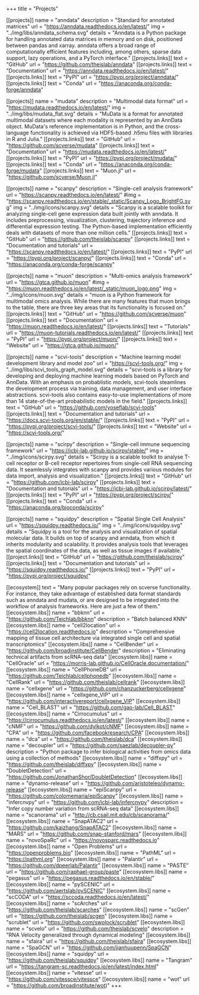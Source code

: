 +++
title = "Projects"

[[projects]]
	name = "anndata"
	description = "Standard for annotated matrices"
	url = "https://anndata.readthedocs.io/en/latest/"
	img = "../img/libs/anndata_schema.svg"
	details = "Anndata is a Python package for handling annotated data matrices in memory and on disk, positioned between pandas and xarray. anndata offers a broad range of computationally efficient features including, among others, sparse data support, lazy operations, and a PyTorch interface."
	[[projects.links]]
	text = "GitHub"
	url = "https://github.com/theislab/anndata"
	[[projects.links]]
	text = "Documentation"
	url = "https://anndata.readthedocs.io/en/latest/"
	[[projects.links]]
	text = "PyPI"
	url = "https://pypi.org/project/anndata/"
	[[projects.links]]
	text = "Conda"
	url = "https://anaconda.org/conda-forge/anndata"

[[projects]]
	name = "mudata"
	description = "Multimodal data format"
	url = "https://mudata.readthedocs.io/en/latest/"
	img = "../img/libs/mudata_flat.svg"
	details = "MuData is a format for annotated multimodal datasets where each modality is represented by an AnnData object. MuData's reference implementation is in Python, and the cross-language functionality is achieved via HDF5-based .h5mu files with libraries in R and Julia."
	[[projects.links]]
	text = "GitHub"
	url = "https://github.com/scverse/mudata"
	[[projects.links]]
	text = "Documentation"
	url = "https://mudata.readthedocs.io/en/latest/"
	[[projects.links]]
	text = "PyPI"
	url = "https://pypi.org/project/mudata/"
	[[projects.links]]
	text = "Conda"
	url = "https://anaconda.org/conda-forge/mudata"
	[[projects.links]]
	text = "Muon.jl"
	url = "https://github.com/scverse/Muon.jl"

[[projects]]
	name = "scanpy"
	description = "Single-cell analysis framework"
	url = "https://scanpy.readthedocs.io/en/latest/"
	#img = "https://scanpy.readthedocs.io/en/stable/_static/Scanpy_Logo_BrightFG.svg"
	img = "../img/icons/scanpy.svg"
	details = "Scanpy is a scalable toolkit for analyzing single-cell gene expression data built jointly with anndata. It includes preprocessing, visualization, clustering, trajectory inference and differential expression testing. The Python-based implementation efficiently deals with datasets of more than one million cells."
	[[projects.links]]
	text = "GitHub"
	url = "https://github.com/theislab/scanpy"
	[[projects.links]]
	text = "Documentation and tutorials"
	url = "https://scanpy.readthedocs.io/en/latest/"
	[[projects.links]]
	text = "PyPI"
	url = "https://pypi.org/project/scanpy/"
	[[projects.links]]
	text = "Conda"
	url = "https://anaconda.org/conda-forge/scanpy"

[[projects]]
	name = "muon"
	description = "Multi-omics analysis framework"
	url = "https://gtca.github.io/muon"
	#img = "https://muon.readthedocs.io/en/latest/_static/muon_logo.png"
	img = "../img/icons/muon.svg"
	details = "muon is a Python framework for multimodal omics analysis. While there are many features that muon brings to the table, there are three key areas that its functionality is focused on."
	[[projects.links]]
	text = "GitHub"
	url = "https://github.com/scverse/muon"
	[[projects.links]]
	text = "Documentation"
	url = "https://muon.readthedocs.io/en/latest/"
	[[projects.links]]
	text = "Tutorials"
	url = "https://muon-tutorials.readthedocs.io/en/latest/"
	[[projects.links]]
	text = "PyPI"
	url = "https://pypi.org/project/muon/"
	[[projects.links]]
	text = "Website"
	url = "https://gtca.github.io/muon/"

[[projects]]
	name = "scvi-tools"
	description = "Machine learning model development library and model zoo"
	url = "https://scvi-tools.org/"
	img = "../img/libs/scvi_tools_graph_model.svg"
	details = "scvi-tools is a library for developing and deploying machine learning models based on PyTorch and AnnData. With an emphasis on probablistic models, scvi-tools steamlines the development process via training, data management, and user interface abstractions. scvi-tools also contains easy-to-use implementations of more than 14 state-of-the-art probabilistic models in the field."
	[[projects.links]]
	text = "GitHub"
	url = "https://github.com/yoseflab/scvi-tools"
	[[projects.links]]
	text = "Documentation and tutorials"
	url = "https://docs.scvi-tools.org/en/stable/"
	[[projects.links]]
	text = "PyPI"
	url = "https://pypi.org/project/scvi-tools/"
	[[projects.links]]
	text = "Website"
	url = "https://scvi-tools.org/"

[[projects]]
	name = "scirpy"
	description = "Single-cell immune sequencing framework"
	url = "https://icbi-lab.github.io/scirpy/stable/"
	img = "../img/icons/scirpy.svg"
	details = "Scirpy is a scalable toolkit to analyse T-cell receptor or B-cell receptor repertoires from single-cell RNA sequencing data. It seamlessly integrates with scanpy and provides various modules for data import, analysis and visualization."
	[[projects.links]]
	text = "GitHub"
	url = "https://github.com/icbi-lab/scirpy"
	[[projects.links]]
	text = "Documentation and tutorials"
	url = "https://icbi-lab.github.io/scirpy/latest/"
	[[projects.links]]
	text = "PyPI"
	url = "https://pypi.org/project/scirpy/"
	[[projects.links]]
	text = "Conda"
	url = "https://anaconda.org/bioconda/scirpy"

[[projects]]
	name = "squidpy"
	description = "Spatial Single Cell Analysis"
	url = "https://squidpy.readthedocs.io/"
	img = "../img/icons/squidpy.svg"
	details = "Squidpy is a tool for the analysis and visualization of spatial molecular data. It builds on top of scanpy and anndata, from which it inherits modularity and scalability. It provides analysis tools that leverages the spatial coordinates of the data, as well as tissue images if available."
	[[project.links]]
	text = "GitHub"
	url = "https://github.com/theislab/scirpy"
		[[projects.links]]
	text = "Documentation and tutorials"
	url = "https://squidpy.readthedocs.io/"
	[[projects.links]]
	text = "PyPI"
	url = "https://pypi.org/project/squidpy/"

[[ecosystem]]
	text = "Many popular packages rely on scverse functionality. For instance, they take advantage of established data format standards such as anndata and mudata, or are designed to be integrated into the workflow of analysis frameworks. Here are just a few of them."
	[[ecosystem.libs]]
	name = "bbknn"
	url = "https://github.com/Teichlab/bbknn"
	description = "Batch balanced KNN"
	[[ecosystem.libs]]
	name = "cell2location"
	url = "https://cell2location.readthedocs.io"
	description = "Comprehensive mapping of tissue cell architecture via integrated single cell and spatial transcriptomics"
	[[ecosystem.libs]]
	name = "CellBender"
	url = "https://github.com/broadinstitute/CellBender"
	description = "Eliminating technical artifacts from scRNA-seq data"
	[[ecosystem.libs]]
	name = "CellOracle"
	url = "https://morris-lab.github.io/CellOracle.documentation/"
	[[ecosystem.libs]]
	name = "CellPhoneDB"
	url = "https://github.com/Teichlab/cellphonedb"
	[[ecosystem.libs]]
	name = "CellRank"
	url = "https://github.com/theislab/cellrank"
	[[ecosystem.libs]]
	name = "cellxgene"
	url = "https://github.com/chanzuckerberg/cellxgene"
	[[ecosystem.libs]]
	name = "cellxgene_VIP"
	url = "https://github.com/interactivereport/cellxgene_VIP"
	[[ecosystem.libs]]
	name = "Cell_BLAST"
	url = "https://github.com/gao-lab/Cell_BLAST"
	[[ecosystem.libs]]
	name = "Cirrocumulus"
	url = "https://cirrocumulus.readthedocs.io/en/latest/"
	[[ecosystem.libs]]
	name = "cNMF"
	url = "https://github.com/dylkot/cNMF"
	[[ecosystem.libs]]
	name = "CPA"
	url = "https://github.com/facebookresearch/CPA"
	[[ecosystem.libs]]
	name = "dca"
	url = "https://github.com/theislab/dca"
	[[ecosystem.libs]]
	name = "decoupler"
	url = "https://github.com/saezlab/decoupler-py"
	description = "Python package to infer biological activities from omics data using a collection of methods"
	[[ecosystem.libs]]
	name = "diffxpy"
	url = "https://github.com/theislab/diffxpy"
	[[ecosystem.libs]]
	name = "DoubletDetection"
	url = "https://github.com/JonathanShor/DoubletDetection"
	[[ecosystem.libs]]
	name = "dynamo-release"
	url = "https://github.com/aristoteleo/dynamo-release"
	[[ecosystem.libs]]
	name = "epiScanpy"
	url = "https://github.com/colomemaria/epiScanpy"
	[[ecosystem.libs]]
	name = "infercnvpy"
	url = "https://github.com/icbi-lab/infercnvpy"
	description = "Infer copy number variation from scRNA-seq data"
	[[ecosystem.libs]]
	name = "scanorama"
	url = "http://cb.csail.mit.edu/cb/scanorama/"
	[[ecosystem.libs]]
	name = "SnapATAC2"
	url = "https://github.com/kaizhang/SnapATAC2"
	[[ecosystem.libs]]
	name = "MARS"
	url = "https://github.com/snap-stanford/mars"
	[[ecosystem.libs]]
	name = "novoSpaRc"
	url = "https://novosparc.readthedocs.io"
	[[ecosystem.libs]]
	name = "Open Problems"
	url = "https://openproblems.bio"
	[[ecosystem.libs]]
	name = "PathML"
	url = "https://pathml.org"
	[[ecosystem.libs]]
	name = "Palantir"
	url = "https://github.com/dpeerlab/Palantir"
	[[ecosystem.libs]]
	name = "PASTE"
	url = "https://github.com/raphael-group/paste"
	[[ecosystem.libs]]
	name = "pegasus"
	url = "https://pegasus.readthedocs.io/en/stable/"
	[[ecosystem.libs]]
	name = "pySCENIC"
	url = "https://github.com/aertslab/pySCENIC"
	[[ecosystem.libs]]
	name = "scCODA"
	url = "https://sccoda.readthedocs.io/en/latest/"
	[[ecosystem.libs]]
	name = "scArches"
	url = "https://github.com/theislab/scarches"
	[[ecosystem.libs]]
	name = "scGen"
	url = "https://github.com/theislab/scgen"
	[[ecosystem.libs]]
	name = "scrublet"
	url = "https://github.com/swolock/scrublet"
	[[ecosystem.libs]]
	name = "scvelo"
	url = "https://github.com/theislab/scvelo"
	description = "RNA Velocity generalized through dynamical modeling"
	[[ecosystem.libs]]
	name = "sfaira"
	url = "https://github.com/theislab/sfaira"
	[[ecosystem.libs]]
	name = "SpaGCN"
	url = "https://github.com/jianhuupenn/SpaGCN"
	[[ecosystem.libs]]
	name = "squidpy"
	url = "https://github.com/theislab/squidpy"
	[[ecosystem.libs]]
	name = "Tangram"
	url = "https://tangram-sc.readthedocs.io/en/latest/index.html"
	[[ecosystem.libs]]
	name = "vitesse"
	url = "https://github.com/vitessce/vitessce"
	[[ecosystem.libs]]
	name = "wot"
	url = "https://github.com/broadinstitute/wot)"
+++
